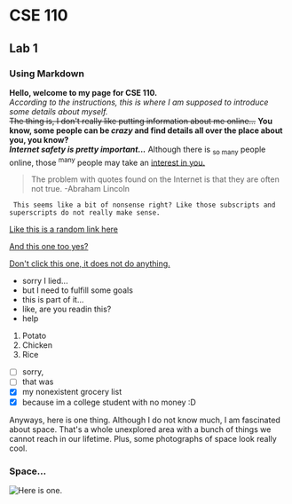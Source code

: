 # CSE 110  
## Lab 1  
### Using Markdown  

**Hello, welcome to my page for CSE 110.**  
*According to the instructions, this is where I am supposed to introduce some details about myself.*  
~~The thing is, I don't really like putting information about me online...~~  **You know, some people can be _crazy_ and find details all over the place about you, you know?**  
***Internet safety is pretty important...***  Although there is <sub>so many</sub> people online, those <sup>many</sup> people may take an <ins>interest in you.</ins>  
> The problem with quotes found on the Internet is that they are often not true. -Abraham Lincoln  

``` This seems like a bit of nonsense right? Like those subscripts and superscripts do not really make sense.```  

[Like this is a random link here](#Space...)  

[And this one too yes?](README.md)  

[Don't click this one, it does not do anything.](https://youtu.be/n4kluqkCymw?si=rTmpZSzsZvPYatI9)  

- sorry I lied... 
- but I need to fulfill some goals
- this is part of it...
- like, are you  readin this?  
- help  

1. Potato  
2. Chicken  
3. Rice  

- [ ] sorry,
- [ ] that was
- [X] my nonexistent grocery list
- [X] because im a college student with no money :D

Anyways, here is one thing. Although I do not know much, I am fascinated about space. That's a whole unexplored area with a bunch of things we cannot reach in our lifetime. Plus, some photographs of space look really cool. 
### Space... 
![Here is one.](https://astrography.com/cdn/shop/articles/t-tauris-stars-hubble-telescope_eeff0586-6c61-49b5-a64b-498437fb97de.png?v=1721324646&width=1080)